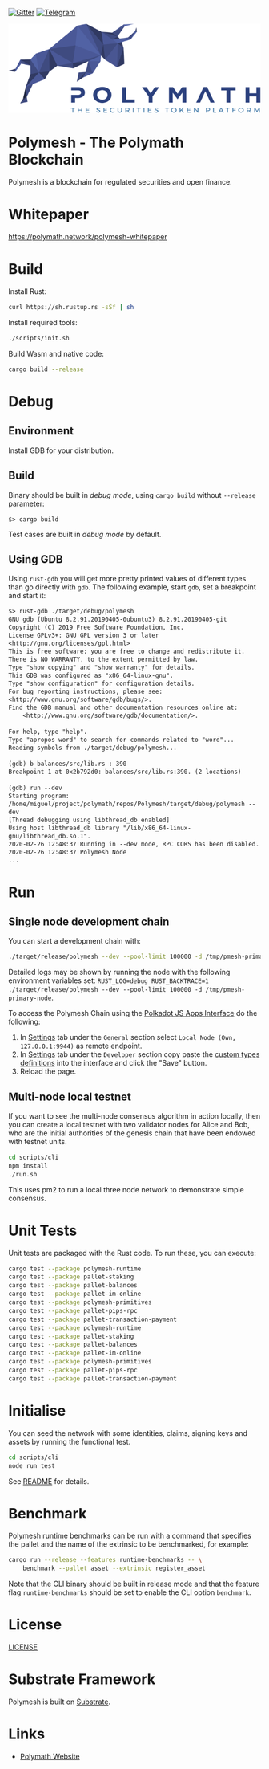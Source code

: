 [![Gitter](https://img.shields.io/badge/chat-gitter-green.svg)](https://gitter.im/PolymathNetwork/Lobby)
[![Telegram](https://img.shields.io/badge/50k+-telegram-blue.svg)](https://t.me/polymathnetwork)

![Polymath logo](Polymath.png)

# Polymesh - The Polymath Blockchain

Polymesh is a blockchain for regulated securities and open finance.

# Whitepaper

https://polymath.network/polymesh-whitepaper

# Build

Install Rust:

```bash
curl https://sh.rustup.rs -sSf | sh
```

Install required tools:

```bash
./scripts/init.sh
```

Build Wasm and native code:

```bash
cargo build --release
```
# Debug

## Environment

Install GDB for your distribution.

## Build

Binary should be built in *debug mode*, using `cargo build` without `--release` parameter:
```
$> cargo build
```

Test cases are built in *debug mode* by default.

## Using GDB

Using `rust-gdb` you will get more pretty printed values of different types than go directly with
`gdb`. The following example, start `gdb`, set a breakpoint and start it:

```
$> rust-gdb ./target/debug/polymesh
GNU gdb (Ubuntu 8.2.91.20190405-0ubuntu3) 8.2.91.20190405-git
Copyright (C) 2019 Free Software Foundation, Inc.
License GPLv3+: GNU GPL version 3 or later <http://gnu.org/licenses/gpl.html>
This is free software: you are free to change and redistribute it.
There is NO WARRANTY, to the extent permitted by law.
Type "show copying" and "show warranty" for details.
This GDB was configured as "x86_64-linux-gnu".
Type "show configuration" for configuration details.
For bug reporting instructions, please see:
<http://www.gnu.org/software/gdb/bugs/>.
Find the GDB manual and other documentation resources online at:
    <http://www.gnu.org/software/gdb/documentation/>.

For help, type "help".
Type "apropos word" to search for commands related to "word"...
Reading symbols from ./target/debug/polymesh...

(gdb) b balances/src/lib.rs : 390
Breakpoint 1 at 0x2b792d0: balances/src/lib.rs:390. (2 locations)

(gdb) run --dev
Starting program: /home/miguel/project/polymath/repos/Polymesh/target/debug/polymesh --dev
[Thread debugging using libthread_db enabled]
Using host libthread_db library "/lib/x86_64-linux-gnu/libthread_db.so.1".
2020-02-26 12:48:37 Running in --dev mode, RPC CORS has been disabled.
2020-02-26 12:48:37 Polymesh Node
...
```



# Run

## Single node development chain

You can start a development chain with:

```bash
./target/release/polymesh --dev --pool-limit 100000 -d /tmp/pmesh-primary-node
```


Detailed logs may be shown by running the node with the following environment variables set:
`RUST_LOG=debug RUST_BACKTRACE=1 ./target/release/polymesh --dev --pool-limit 100000 -d /tmp/pmesh-primary-node`.

To access the Polymesh Chain using the [Polkadot JS Apps Interface](https://polkadot.js.org/apps/#/explorer) do the following:

1. In [Settings](https://polkadot.js.org/apps/#/settings) tab under the `General` section select `Local Node (Own, 127.0.0.1:9944)` as remote endpoint.
2. In [Settings](https://polkadot.js.org/apps/#/settings) tab under the `Developer` section copy paste the [custom types definitions](https://github.com/PolymathNetwork/Polymesh/blob/master/polymesh_schema.json) into the interface and click the "Save" button.
3. Reload the page.

## Multi-node local testnet

If you want to see the multi-node consensus algorithm in action locally, then you can create a local testnet with two validator nodes for Alice and Bob, who are the initial authorities of the genesis chain that have been endowed with testnet units.

```bash
cd scripts/cli
npm install
./run.sh
```

This uses pm2 to run a local three node network to demonstrate simple consensus.

# Unit Tests

Unit tests are packaged with the Rust code. To run these, you can execute:

```bash
cargo test --package polymesh-runtime
cargo test --package pallet-staking
cargo test --package pallet-balances
cargo test --package pallet-im-online
cargo test --package polymesh-primitives
cargo test --package pallet-pips-rpc
cargo test --package pallet-transaction-payment
cargo test --package polymesh-runtime
cargo test --package pallet-staking
cargo test --package pallet-balances
cargo test --package pallet-im-online
cargo test --package polymesh-primitives
cargo test --package pallet-pips-rpc
cargo test --package pallet-transaction-payment
```

# Initialise

You can seed the network with some identities, claims, signing keys and assets by running the functional test.

```bash
cd scripts/cli
node run test
```

See [README](https://github.com/PolymathNetwork/Polymesh/tree/master/scripts/cli) for details.

# Benchmark

Polymesh runtime benchmarks can be run with a command that specifies the pallet and the name of the
extrinsic to be benchmarked, for example:

```bash
cargo run --release --features runtime-benchmarks -- \
    benchmark --pallet asset --extrinsic register_asset
```

Note that the CLI binary should be built in release mode and that the feature flag
`runtime-benchmarks` should be set to enable the CLI option `benchmark`.

# License

[LICENSE](https://github.com/PolymathNetwork/Polymesh/blob/master/LICENSE)

# Substrate Framework

Polymesh is built on [Substrate](https://www.parity.io/what-is-substrate/).

# Links

- [Polymath Website](https://polymath.network)
